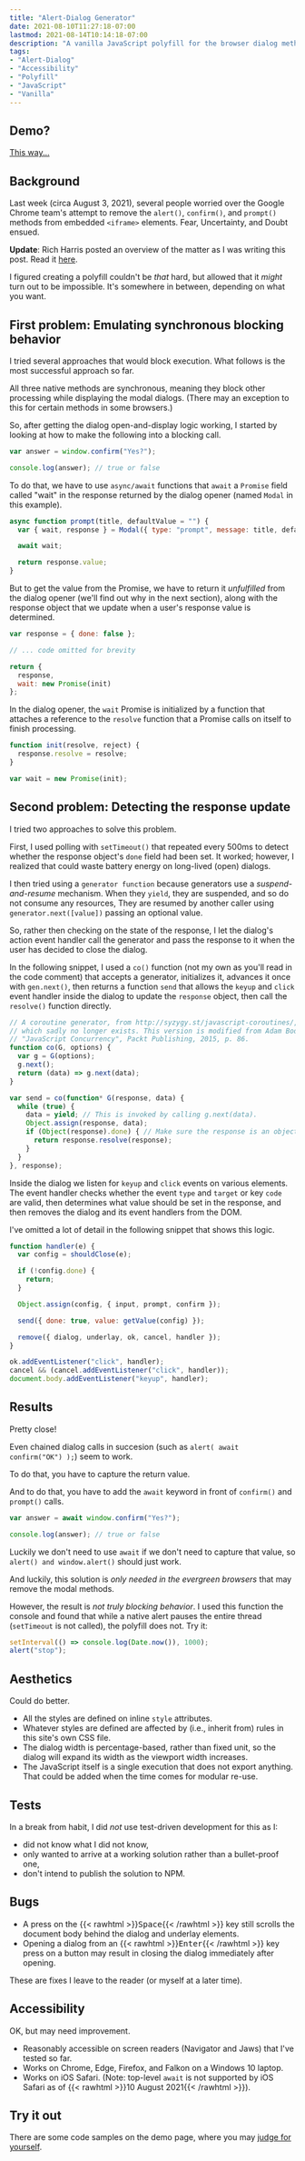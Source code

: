 ```yaml
---
title: "Alert-Dialog Generator"
date: 2021-08-10T11:27:18-07:00
lastmod: 2021-08-14T10:14:18-07:00
description: "A vanilla JavaScript polyfill for the browser dialog methods alert(), confirm(), prompt(), in case Google really decides to remove them all and break the web."
tags:
- "Alert-Dialog"
- "Accessibility"
- "Polyfill"
- "JavaScript"
- "Vanilla"
---
```


## Demo?

[This way...](/demos/alert-dialog-generator/)

## Background

Last week (circa August 3, 2021), several people worried over the Google Chrome team's attempt to remove the `alert()`, `confirm()`, and `prompt()` methods from embedded `<iframe>` elements. Fear, Uncertainty, and Doubt ensued.

**Update**: Rich Harris posted an overview of the matter as I was writing this post. Read it [here](https://dev.to/richharris/stay-alert-d).

I figured creating a polyfill couldn't be *that* hard, but allowed that it *might* turn out to be impossible. It's somewhere in between, depending on what you want.

## First problem: Emulating synchronous blocking behavior

I tried several approaches that would block execution. What follows is the most successful approach so far.

All three native methods are synchronous, meaning they block other processing while displaying the modal dialogs. (There may an exception to this for certain methods in some browsers.)

So, after getting the dialog open-and-display logic working, I started by looking at how to make the following into a blocking call.

```js
var answer = window.confirm("Yes?");

console.log(answer); // true or false
```

To do that, we have to use `async/await` functions that `await` a `Promise` field called "wait" in the response returned by the dialog opener (named `Modal` in this example).

```js
async function prompt(title, defaultValue = "") {
  var { wait, response } = Modal({ type: "prompt", message: title, defaultValue });

  await wait;

  return response.value;
}
```

But to get the value from the Promise, we have to return it *unfulfilled* from the dialog opener (we'll find out why in the next section), along with the response object that we update when a user's response value is determined.

```js
var response = { done: false };

// ... code omitted for brevity

return {
  response,
  wait: new Promise(init)
};
```

In the dialog opener, the `wait` Promise is initialized by a function that attaches a reference to the `resolve` function that a Promise calls on itself to finish processing.

```js
function init(resolve, reject) {
  response.resolve = resolve;
}

var wait = new Promise(init);
```

## Second problem: Detecting the response update

I tried two approaches to solve this problem.

First, I used polling with `setTimeout()` that repeated every 500ms to detect whether the response object's `done` field had been set. It worked; however, I realized that could waste battery energy on long-lived (open) dialogs.

I then tried using a `generator function` because generators use a *suspend-and-resume* mechanism. When they `yield`, they are suspended, and so do not consume any resources, They are resumed by another caller using `generator.next([value])` passing an optional value.

So, rather then checking on the state of the response, I let the dialog's action event handler call the generator and pass the response to it when the user has decided to close the dialog.

In the following snippet, I used a `co()` function (not my own as you'll read in the code comment) that accepts a generator, initializes it, advances it once with `gen.next()`, then returns a function `send` that allows the `keyup` and `click` event handler inside the dialog to update the `response` object, then call the `resolve()` function directly.

```js
// A coroutine generator, from http://syzygy.st/javascript-coroutines/,
// which sadly no longer exists. This version is modified from Adam Boduch,
// "JavaScript Concurrency", Packt Publishing, 2015, p. 86.
function co(G, options) {
  var g = G(options);
  g.next();
  return (data) => g.next(data);
}

var send = co(function* G(response, data) {
  while (true) {
    data = yield; // This is invoked by calling g.next(data).
    Object.assign(response, data);
    if (Object(response).done) { // Make sure the response is an object.
      return response.resolve(response);
    }
  }
}, response);
```

Inside the dialog we listen for `keyup` and `click` events on various elements. The event handler checks whether the event `type` and `target` or key `code` are valid, then determines what value should be set in the response, and then removes the dialog and its event handlers from the DOM.

I've omitted a lot of detail in the following snippet that shows this logic.

```js
function handler(e) {
  var config = shouldClose(e);

  if (!config.done) {
    return;
  }

  Object.assign(config, { input, prompt, confirm });

  send({ done: true, value: getValue(config) });

  remove({ dialog, underlay, ok, cancel, handler });
}

ok.addEventListener("click", handler);
cancel && (cancel.addEventListener("click", handler));
document.body.addEventListener("keyup", handler);
```

## Results

Pretty close!

Even chained dialog calls in succesion (such as `alert( await confirm("OK") );`) seem to work.

To do that, you have to capture the return value.

And to do that, you have to add the `await` keyword in front of `confirm()` and `prompt()` calls.

```js
var answer = await window.confirm("Yes?");

console.log(answer); // true or false
```

Luckily we don't need to use `await` if we don't need to capture that value, so `alert() and window.alert()` should just work.

And luckily, this solution is *only needed in the evergreen browsers* that may remove the modal methods.

However, the result is *not truly blocking behavior*. I used this function the console and found that while a native alert pauses the entire thread (`setTimeout` is not called), the polyfill does not. Try it:

```js
setInterval(() => console.log(Date.now()), 1000);
alert("stop");
```

## Aesthetics

Could do better.

+ All the styles are defined on inline `style` attributes.
+ Whatever styles are defined are affected by (i.e., inherit from) rules in this site's own CSS file.
+ The dialog width is percentage-based, rather than fixed unit, so the dialog will expand its width as the viewport width increases. 
+ The JavaScript itself is a single execution that does not export anything. That could be added when the time comes for modular re-use.

## Tests

In a break from habit, I did *not* use test-driven development for this as I:

+ did not know what I did not know,
+ only wanted to arrive at a working solution rather than a bullet-proof one,
+ don't intend to publish the solution to NPM.

## Bugs

+ A press on the {{< rawhtml >}}<kbd>Space</kbd>{{< /rawhtml >}} key still scrolls the document body behind the dialog and underlay elements.
+ Opening a dialog from an {{< rawhtml >}}<kbd>Enter</kbd>{{< /rawhtml >}} key press on a button may result in closing the dialog immediately after opening.

These are fixes I leave to the reader (or myself at a later time).

## Accessibility

OK, but may need improvement.

+ Reasonably accessible on screen readers (Navigator and Jaws) that I've tested so far.
+ Works on Chrome, Edge, Firefox, and Falkon on a Windows 10 laptop.
+ Works on iOS Safari. (Note: top-level `await` is not supported by iOS Safari as of {{< rawhtml >}}<time datetime="2021-08-10">10 August 2021</time>{{< /rawhtml >}}).

## Try it out

There are some code samples on the demo page, where you may [judge for yourself](/demos/alert-dialog-generator/).
